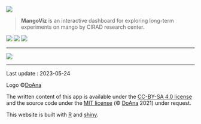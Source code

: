 <img src="mangoviz-logo.png" id="logo"> 

> **MangoViz** is an interactive dashboard for exploring long-term experiments on mango by CIRAD research center.

<p class="center">
  <span>
    <img src="accueil_taille.png">
    <img src="accueil_varietes.png">
    <img src="accueil_graph.png">
  </span>
</p>

***

<p class="center">
  <span>
    <img src="bande_logos.png" class="logo-10">
  </span>
</p>

*** 

Last update : 2023-05-24

Logo ©[DoAna](https://doana-r.com)  
<!-- Photographies © Jesper Rasmussen sauf mention contraire -->

The written content of this app is available under the [CC-BY-SA 4.0 license](https://creativecommons.org/licenses/by-sa/4.0/) and the source code under the [MIT license](https://mit-license.org/) (© [DoAna](https://www.doana-r.com/) 2021) under request.

This website is built with [R](https://www.r-project.org/) and [shiny](https://shiny.rstudio.com/).

<!--Source code : https://gitlab.com/doana-r/mangoviz-->
<!-- peut-être à herberger sur le groupe du CIRAD -->